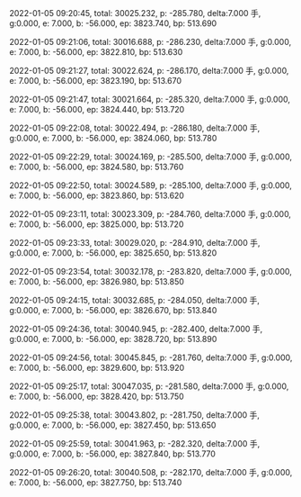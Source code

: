 2022-01-05 09:20:45, total: 30025.232, p: -285.780, delta:7.000 手, g:0.000, e: 7.000, b: -56.000, ep: 3823.740, bp: 513.690

2022-01-05 09:21:06, total: 30016.688, p: -286.230, delta:7.000 手, g:0.000, e: 7.000, b: -56.000, ep: 3822.810, bp: 513.630

2022-01-05 09:21:27, total: 30022.624, p: -286.170, delta:7.000 手, g:0.000, e: 7.000, b: -56.000, ep: 3823.190, bp: 513.670

2022-01-05 09:21:47, total: 30021.664, p: -285.320, delta:7.000 手, g:0.000, e: 7.000, b: -56.000, ep: 3824.440, bp: 513.720

2022-01-05 09:22:08, total: 30022.494, p: -286.180, delta:7.000 手, g:0.000, e: 7.000, b: -56.000, ep: 3824.060, bp: 513.780

2022-01-05 09:22:29, total: 30024.169, p: -285.500, delta:7.000 手, g:0.000, e: 7.000, b: -56.000, ep: 3824.580, bp: 513.760

2022-01-05 09:22:50, total: 30024.589, p: -285.100, delta:7.000 手, g:0.000, e: 7.000, b: -56.000, ep: 3823.860, bp: 513.620

2022-01-05 09:23:11, total: 30023.309, p: -284.760, delta:7.000 手, g:0.000, e: 7.000, b: -56.000, ep: 3825.000, bp: 513.720

2022-01-05 09:23:33, total: 30029.020, p: -284.910, delta:7.000 手, g:0.000, e: 7.000, b: -56.000, ep: 3825.650, bp: 513.820

2022-01-05 09:23:54, total: 30032.178, p: -283.820, delta:7.000 手, g:0.000, e: 7.000, b: -56.000, ep: 3826.980, bp: 513.850

2022-01-05 09:24:15, total: 30032.685, p: -284.050, delta:7.000 手, g:0.000, e: 7.000, b: -56.000, ep: 3826.670, bp: 513.840

2022-01-05 09:24:36, total: 30040.945, p: -282.400, delta:7.000 手, g:0.000, e: 7.000, b: -56.000, ep: 3828.720, bp: 513.890

2022-01-05 09:24:56, total: 30045.845, p: -281.760, delta:7.000 手, g:0.000, e: 7.000, b: -56.000, ep: 3829.600, bp: 513.920

2022-01-05 09:25:17, total: 30047.035, p: -281.580, delta:7.000 手, g:0.000, e: 7.000, b: -56.000, ep: 3828.420, bp: 513.750

2022-01-05 09:25:38, total: 30043.802, p: -281.750, delta:7.000 手, g:0.000, e: 7.000, b: -56.000, ep: 3827.450, bp: 513.650

2022-01-05 09:25:59, total: 30041.963, p: -282.320, delta:7.000 手, g:0.000, e: 7.000, b: -56.000, ep: 3827.840, bp: 513.770

2022-01-05 09:26:20, total: 30040.508, p: -282.170, delta:7.000 手, g:0.000, e: 7.000, b: -56.000, ep: 3827.750, bp: 513.740
